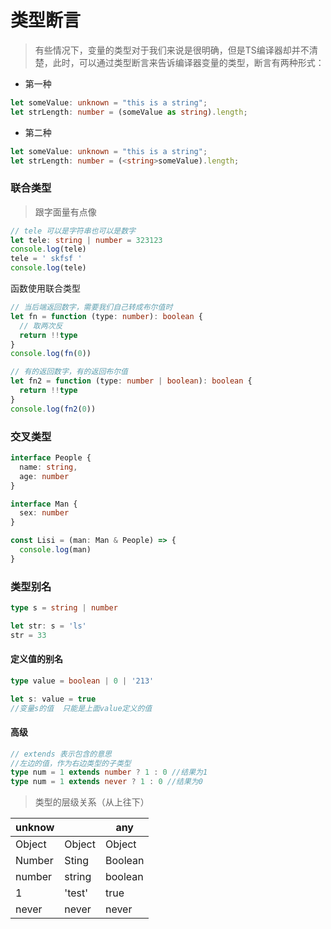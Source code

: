 # 类型断言

> 有些情况下，变量的类型对于我们来说是很明确，但是TS编译器却并不清楚，此时，可以通过类型断言来告诉编译器变量的类型，断言有两种形式：

- 第一种

```typescript
let someValue: unknown = "this is a string";
let strLength: number = (someValue as string).length;
```

- 第二种

```typescript
let someValue: unknown = "this is a string";
let strLength: number = (<string>someValue).length;
```

### 联合类型

> 跟字面量有点像

```ts
// tele 可以是字符串也可以是数字
let tele: string | number = 323123
console.log(tele)
tele = ' skfsf '
console.log(tele)
```

函数使用联合类型

```ts
// 当后端返回数字，需要我们自己转成布尔值时
let fn = function (type: number): boolean {
  // 取两次反
  return !!type
}
console.log(fn(0))

// 有的返回数字，有的返回布尔值
let fn2 = function (type: number | boolean): boolean {
  return !!type
}
console.log(fn2(0))
```

### 交叉类型

```ts
interface People {
  name: string,
  age: number
}

interface Man {
  sex: number
}

const Lisi = (man: Man & People) => {
  console.log(man)
}
```

### 类型别名

```ts
type s = string | number

let str: s = 'ls'
str = 33
```

#### 定义值的别名

```ts
type value = boolean | 0 | '213'

let s: value = true
//变量s的值  只能是上面value定义的值
```

#### 高级

```ts
// extends 表示包含的意思
//左边的值，作为右边类型的子类型
type num = 1 extends number ? 1 : 0 //结果为1
type num = 1 extends never ? 1 : 0 //结果为0
```

> 类型的层级关系（从上往下）

| unknow |        | any     |
|--------|--------|---------|
| Object | Object | Object  |
| Number | Sting  | Boolean |
| number | string | boolean |
| 1      | 'test' | true    |
| never  | never  | never   |

